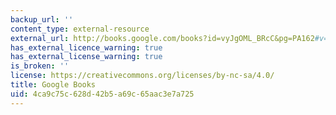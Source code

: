 ```yaml
---
backup_url: ''
content_type: external-resource
external_url: http://books.google.com/books?id=vyJgOML_BRcC&pg=PA162#v=onepage
has_external_licence_warning: true
has_external_license_warning: true
is_broken: ''
license: https://creativecommons.org/licenses/by-nc-sa/4.0/
title: Google Books
uid: 4ca9c75c-628d-42b5-a69c-65aac3e7a725
---
```

